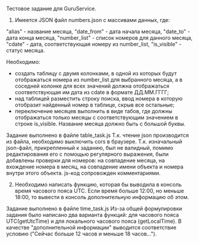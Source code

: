 Тестовое задание для GuruService. 
1. Имеется JSON файл numbers.json с массивами данных, где:
 
"alias" - название месяца,
"date_from" - дата начала месяца,
"date_to" - дата конца месяца,
"number_list" - список номеров для данного месяца,
"cdate" - дата, соответствующая номеру из number_list,
"is_visible" - статус месяца.
 
Необходимо:
- создать таблицу с двумя колонками, в одной из которых будут отображаться номера из number_list для выбранного месяца, а в соседней колонке для всех значений должна отображаться соответствующая им дата из cdate в формате ДД.ММ.ГГГГ;
- над таблицей разместить строку поиска, ввод номера в которую отобразит найденный номер в таблице, скрыв все остальные;
- переключение месяцев выполнить в виде табов, где должны отображаться только месяцы с соответствующим значением в строке is_visible. Название месяца должно быть с большой буквы.

Задание выполнено в файле table_task.js
Т.к. чтение json производится из файла, необходимо выключить cors в браузере.
Т.к. изначальный json-файл, прикрепленный к заданию, был не валидный, помимо редактирования его с помощью регулярного выражения, были добавлены проверки для номеров: 
на совпадение месяца, на вхождение номера в месяц, на совпадение имени объекта и номера внутри этого объекта. 
js-код сопровожден комментариями.

2. Необходимо написать функцию, которая бы выводила в консоль время часового пояса UTC. Если время больше 12:00, но меньше 18:00, то вывести в консоль дополнительную информацию об этом.

Задание выполнено в файле time_task.js
Из-за общей формулировки задания было написано два варианта функций: для часового пояса UTС(getUtcTime) и для локального часового пояса (getLocalTime). 
В качестве "дополнительной информации" выводится соответствие условию ("Сейчас больше 12 часов и меньше 18 часов...").


